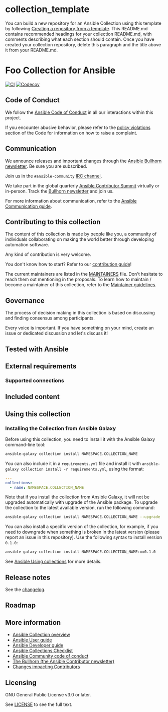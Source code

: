 # collection_template
You can build a new repository for an Ansible Collection using this template by following [Creating a repository from a template](https://help.github.com/en/github/creating-cloning-and-archiving-repositories/creating-a-repository-from-a-template). This README.md contains recommended headings for your collection README.md, with comments describing what each section should contain. Once you have created your collection repository, delete this paragraph and the title above it from your README.md.

# Foo Collection for Ansible
<!-- Add CI and code coverage badges here. Samples included below. -->
[![CI](https://github.com/ansible-collections/REPONAMEHERE/workflows/CI/badge.svg?event=push)](https://github.com/ansible-collections/REPONAMEHERE/actions) [![Codecov](https://img.shields.io/codecov/c/github/ansible-collections/REPONAMEHERE)](https://codecov.io/gh/ansible-collections/REPONAMEHERE)

<!-- Describe the collection and why a user would want to use it. What does the collection do? -->

## Code of Conduct

We follow the [Ansible Code of Conduct](https://docs.ansible.com/ansible/devel/community/code_of_conduct.html) in all our interactions within this project.

If you encounter abusive behavior, please refer to the [policy violations](https://docs.ansible.com/ansible/latest/community/code_of_conduct.html#policy-violations) section of the Code for information on how to raise a complaint.

## Communication

<!--List available communication channels. In addition to channels specific to your collection, we also recommend to use the following ones.-->

We announce releases and important changes through the [Ansible Bullhorn newsletter](https://github.com/ansible/community/issues/546). Be sure you are subscribed.

Join us in the ``#ansible-community`` [IRC channel](https://docs.ansible.com/ansible/devel/community/communication.html#irc-meetings).

We take part in the global quarterly [Ansible Contributor Summit](https://github.com/ansible/community/wiki/Contributor-Summit) virtually or in-person. Track the [Bullhorn newsletter](https://github.com/ansible/community/issues/546) and join us.

For more information about communication, refer to the [Ansible Communication guide](https://docs.ansible.com/ansible/devel/community/communication.html).

## Contributing to this collection

<!--Describe how the community can contribute to your collection. At a minimum, fill up and include the CONTRIBUTING.md file containing how and where users can create issues to report problems or request features for this collection. List contribution requirements, including preferred workflows and necessary testing, so you can benefit from community PRs. If you are following general Ansible contributor guidelines, you can link to - [Ansible Community Guide](https://docs.ansible.com/ansible/devel/community/index.html). List the current maintainers (contributors with write or higher access to the repository). The following can be included:-->

The content of this collection is made by people like you, a community of individuals collaborating on making the world better through developing automation software.

Any kind of contribution is very welcome.

You don't know how to start? Refer to our [contribution guide](CONTRIBUTING.md)!

The current maintainers are listed in the [MAINTAINERS](MAINTAINERS) file. Don't hesitate to reach them out mentioning in the proposals. To learn how to maintain / become a maintainer of this collection, refer to the [Maintainer guidelines](https://github.com/ansible/community-docs/blob/main/maintaining.rst).

## Governance

<!--Describe how the collection is governed. Here can be the following text:-->

The process of decision making in this collection is based on discussing and finding consensus among participants.

Every voice is important. If you have something on your mind, create an issue or dedicated discussion and let's discuss it!

## Tested with Ansible

<!-- List the versions of Ansible the collection has been tested with. Must match what is in galaxy.yml. -->

## External requirements

<!-- List any external resources the collection depends on, for example minimum versions of an OS, libraries, or utilities. Do not list other Ansible collections here. -->

### Supported connections
<!-- Optional. If your collection supports only specific connection types (such as HTTPAPI, netconf, or others), list them here. -->

## Included content

<!-- Galaxy will eventually list the module docs within the UI, but until that is ready, you may need to either describe your plugins etc here, or point to an external docsite to cover that information. -->

## Using this collection

<!--Include some quick examples that cover the most common use cases for your collection content. It can include the following examples of installation and upgrade (change NAMESPACE.COLLECTION_NAME correspondingly):-->

### Installing the Collection from Ansible Galaxy

Before using this collection, you need to install it with the Ansible Galaxy command-line tool:
```bash
ansible-galaxy collection install NAMESPACE.COLLECTION_NAME
```

You can also include it in a `requirements.yml` file and install it with `ansible-galaxy collection install -r requirements.yml`, using the format:
```yaml
---
collections:
  - name: NAMESPACE.COLLECTION_NAME
```

Note that if you install the collection from Ansible Galaxy, it will not be upgraded automatically with upgrade of the Ansible package. To upgrade the collection to the latest available version, run the following command:
```bash
ansible-galaxy collection install NAMESPACE.COLLECTION_NAME --upgrade
```

You can also install a specific version of the collection, for example, if you need to downgrade when something is broken in the latest version (please report an issue in this repository). Use the following syntax to install version `0.1.0`:

```bash
ansible-galaxy collection install NAMESPACE.COLLECTION_NAME:==0.1.0
```

See [Ansible Using collections](https://docs.ansible.com/ansible/devel/user_guide/collections_using.html) for more details.

## Release notes

See the [changelog](https://github.com/ansible-collections/REPONAMEHERE/tree/main/CHANGELOG.rst).

## Roadmap

<!-- Optional. Include the roadmap for this collection, and the proposed release/versioning strategy so users can anticipate the upgrade/update cycle. -->

## More information

<!-- List out where the user can find additional information, such as working group meeting times, slack/IRC channels, or documentation for the product this collection automates. At a minimum, link to: -->

- [Ansible Collection overview](https://github.com/ansible-collections/overview)
- [Ansible User guide](https://docs.ansible.com/ansible/devel/user_guide/index.html)
- [Ansible Developer guide](https://docs.ansible.com/ansible/devel/dev_guide/index.html)
- [Ansible Collections Checklist](https://github.com/ansible-collections/overview/blob/master/collection_requirements.rst)
- [Ansible Community code of conduct](https://docs.ansible.com/ansible/devel/community/code_of_conduct.html)
- [The Bullhorn (the Ansible Contributor newsletter)](https://us19.campaign-archive.com/home/?u=56d874e027110e35dea0e03c1&id=d6635f5420)
- [Changes impacting Contributors](https://github.com/ansible-collections/overview/issues/45)

## Licensing

<!-- Include the appropriate license information here and a pointer to the full licensing details. If the collection contains modules migrated from the ansible/ansible repo, you must use the same license that existed in the ansible/ansible repo. See the GNU license example below. -->

GNU General Public License v3.0 or later.

See [LICENSE](https://www.gnu.org/licenses/gpl-3.0.txt) to see the full text.
